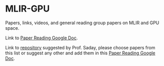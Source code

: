 # MLIR-GPU
Papers, links, videos, and general reading group papers on MLIR and GPU space.

Link to [Paper Reading Google Doc](https://docs.google.com/document/d/1GB4ie8xGJE8PrjdPTEBgyCLMGbtZuYSYs0v4qsI2WqI/edit?usp=sharing).

Link to [repository](https://github.com/merrymercy/awesome-tensor-compilers) suggested by Prof. Saday, please choose papers from this list or suggest any other and add them in this [Paper Reading Google Doc](https://docs.google.com/document/d/1GB4ie8xGJE8PrjdPTEBgyCLMGbtZuYSYs0v4qsI2WqI/edit?usp=sharing).
